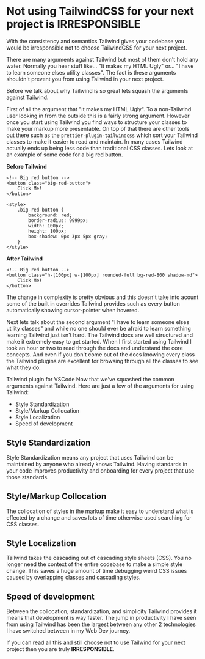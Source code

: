 # Not using TailwindCSS for your next project is IRRESPONSIBLE
With the consistency and semantics Tailwind gives your codebase you would be irresponsible not to choose TailwindCSS for your next project.

There are many arguments against Tailwind but most of them don't hold any water. Normally you hear stuff like... "It makes my HTML Ugly" or... "I have to learn someone elses utility classes". The fact is these arguments shouldn't prevent you from using Tailwind in your next project.

Before we talk about why Tailwind is so great lets squash the arguments against Tailwind.

First of all the argument that "It makes my HTML Ugly". To a non-Tailwind user looking in from the outside this is a fairly strong argument. However once you start using Tailwind you find ways to structure your classes to make your markup more presentable. On top of that there are other tools out there such as the `prettier-plugin-tailwindcss` which sort your Tailwind classes to make it easier to read and maintain. In many cases Tailwind actually ends up being less code than traditional CSS classes. Lets look at an example of some code for a big red button.

**Before Tailwind**

```svelte
<!-- Big red button -->
<button class="big-red-button"> 
	Click Me!
</button>

<style>
	.big-red-button {
		background: red;
		border-radius: 9999px;
		width: 100px;
		height: 100px;
		box-shadow: 0px 3px 5px gray;
	}
</style>
```

**After Tailwind**

```svelte
<!-- Big red button -->
<button class="h-[100px] w-[100px] rounded-full bg-red-800 shadow-md"> 
	Click Me! 
</button>
```

The change in complexity is pretty obvious and this doesn't take into acount some of the built in overrides Tailwind provides such as every button automatically showing cursor-pointer when hovered.

Next lets talk about the second argument "I have to learn someone elses utility classes" and while no one should ever be afraid to learn something learning Tailwind just isn't hard. The Tailwind docs are well structured and make it extremely easy to get started. When I first started using Tailwind I took an hour or two to read through the docs and understand the core concepts. And even if you don't come out of the docs knowing every class the Tailwind plugins are excellent for browsing through all the classes to see what they do.

Tailwind plugin for VSCode
Now that we've squashed the common arguments against Tailwind. Here are just a few of the arguments for using Tailwind:

-   Style Standardization
-   Style/Markup Collocation
-   Style Localization
-   Speed of development

## Style Standardization

Style Standardization means any project that uses Tailwind can be maintained by anyone who already knows Tailwind. Having standards in your code improves productivity and onboarding for every project that use those standards.

## Style/Markup Collocation

The collocation of styles in the markup make it easy to understand what is effected by a change and saves lots of time otherwise used searching for CSS classes.

## Style Localization

Tailwind takes the cascading out of cascading style sheets (CSS). You no longer need the context of the entire codebase to make a simple style change. This saves a huge amount of time debugging weird CSS issues caused by overlapping classes and cascading styles.

## Speed of development

Between the collocation, standardization, and simplicity Tailwind provides it means that development is way faster. The jump in productivity I have seen from using Tailwind has been the largest between any other 2 technologies I have switched between in my Web Dev journey.

If you can read all this and still choose not to use Tailwind for your next project then you are truly **IRRESPONSIBLE**.
